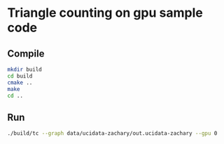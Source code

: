 # Triangle counting on gpu sample code

## Compile
```bash
mkdir build
cd build
cmake ..
make
cd ..
```

## Run
```bash
./build/tc --graph data/ucidata-zachary/out.ucidata-zachary --gpu 0
```